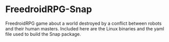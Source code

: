 # FreedroidRPG-Snap
FreedroidRPG game about a world destroyed by a conflict between robots and their human masters. Included here are the Linux binaries and the yaml file used to build the Snap package.
